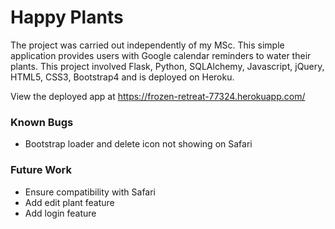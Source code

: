 # Happy Plants 

The project was carried out independently of my MSc. This simple application provides users with Google calendar reminders to water their plants. This project involved Flask, Python, SQLAlchemy, Javascript, jQuery, HTML5, CSS3, Bootstrap4 and is deployed on Heroku. 

View the deployed app at https://frozen-retreat-77324.herokuapp.com/

### Known Bugs
- Bootstrap loader and delete icon not showing on Safari

### Future Work
- Ensure compatibility with Safari
- Add edit plant feature
- Add login feature
